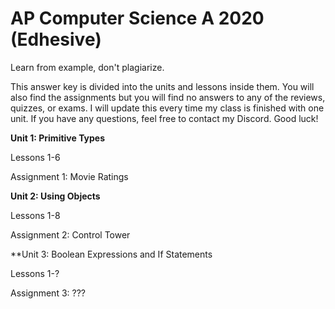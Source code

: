 # AP Computer Science A 2020 (Edhesive)
Learn from example, don't plagiarize.

This answer key is divided into the units and lessons inside them. You will also find the assignments but you will find no answers to any of the reviews, quizzes, or exams. I will update this every time my class is finished with one unit. If you have any questions, feel free to contact my Discord. Good luck!

**Unit 1: Primitive Types**

  Lessons 1-6

  Assignment 1: Movie Ratings



**Unit 2: Using Objects**

Lessons 1-8

Assignment 2: Control Tower

**Unit 3: Boolean Expressions and If Statements

Lessons 1-?

Assignment 3: ???
